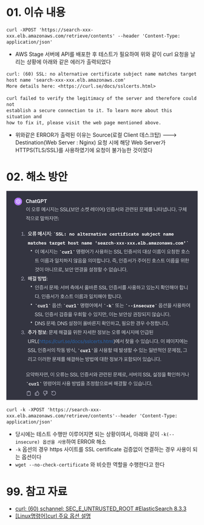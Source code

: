 # 01. 이슈 내용

```shell
curl -XPOST 'https://search-xxx-xxx.elb.amazonaws.com/retrieve/contents' --header 'Content-Type: application/json'
```

- AWS Stage 서버에 API를 배포한 후 테스트가 필요하여 위와 같이 curl 요청을 날리는 상황에 아래와 같은 에러가 출력되었다

```shell
curl: (60) SSL: no alternative certificate subject name matches target host name 'search-xxx-xxx.elb.amazonaws.com'
More details here: <https://curl.se/docs/sslcerts.html>

curl failed to verify the legitimacy of the server and therefore could not
establish a secure connection to it. To learn more about this situation and
how to fix it, please visit the web page mentioned above.
```

- 위와같은 ERROR가 출력된 이유는 Source(로컬 Client 데스크탑) ---> Destination(Web Server : Nginx) 요청 시에 해당 Web Server가 HTTPS(TLS/SSL)를 사용하였기에 요청이 불가능한 것이였다

# 02. 해소 방안

![img.png](./img/img.png)

```shell
curl -k -XPOST 'https://search-xxx-xxx.elb.amazonaws.com/retrieve/contents'--header 'Content-Type: application/json'
```

- 당시에는 테스트 수행만 이루어지면 되는 상황이여서, 아래와 같이 `-k(--insecure) 옵션을 사용`하여 ERROR 해소
- `-k` 옵션의 경우 https 사이트를 SSL certificate 검증없이 연결하는 경우 사용이 되는 옵션이다
- `wget --no-check-certificate` 와 비슷한 역할을 수행한다고 한다

# 99. 참고 자료

- [curl: (60) schannel: SEC_E_UNTRUSTED_ROOT #ElasticSearch 8.3.3](https://nanglam.tistory.com/34)
- [[Linux명령어]curl 주요 옵션 설명](https://kim-dragon.tistory.com/47)